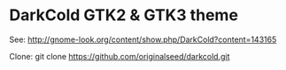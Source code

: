 DarkCold GTK2 & GTK3 theme
============

See:
http://gnome-look.org/content/show.php/DarkCold?content=143165

Clone:
git clone https://github.com/originalseed/darkcold.git

